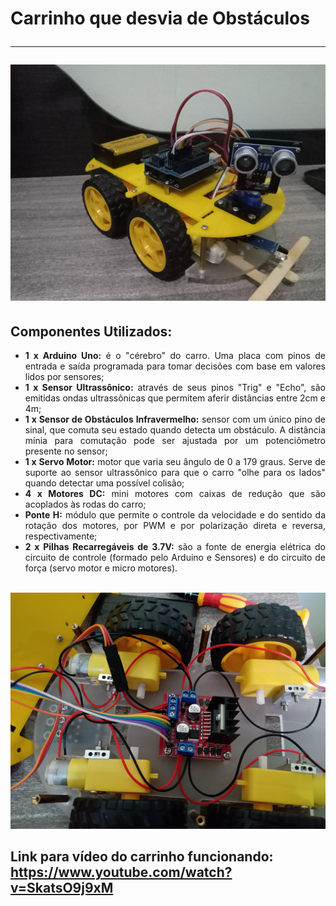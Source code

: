 
<h1> Carrinho que desvia de Obstáculos
<hr>
 
<img src = "Superior.jpg">

<h2> Componentes Utilizados: </h2>
<ul>
<li><div align = "justify"><b>1 x Arduino Uno:</b> é o "cérebro" do carro. Uma placa com pinos de entrada e saída programada para tomar decisões com base em valores lidos por sensores;</div></li> 
<li><div align = "justify"><b>1 x Sensor Ultrassônico:</b> através de seus pinos "Trig" e "Echo", são emitidas ondas ultrassônicas que permitem aferir distâncias entre 2cm e 4m;</div></li>
<li><div align = "justify"><b>1 x Sensor de Obstáculos Infravermelho:</b> sensor com um único pino de sinal, que comuta seu estado quando detecta um obstáculo. A distância mínia para comutação pode ser ajustada por um potenciômetro presente no sensor;</li>
<li><b><div align = "justify">1 x Servo Motor:</b> motor que varia seu ângulo de 0 a 179 graus. Serve de suporte ao sensor ultrassônico para que o carro "olhe para os lados" quando detectar uma possível colisão;</div></li>
<li><div align = "justify"><b>4 x Motores DC:</b> mini motores com caixas de redução que são acoplados às rodas do carro;</div></li>
<li><div align = "justify"><b>Ponte H:</b> módulo que permite o controle da velocidade e do sentido da rotação dos motores, por PWM e por polarização direta e reversa, respectivamente;</div></li>
<li><div align = "justify"><b>2 x Pilhas Recarregáveis de 3.7V:</b> são a fonte de energia elétrica do circuito de controle (formado pelo Arduino e Sensores) e do circuito de força (servo motor e micro motores).</div></li>
</ul>

<br>
<img src = "Inferior.jpg">

<h2> Link</a> para vídeo do carrinho funcionando: 
<br>
<a href="https://www.youtube.com/watch?v=SkatsO9j9xM" target="_blank"> https://www.youtube.com/watch?v=SkatsO9j9xM </a></h2>

